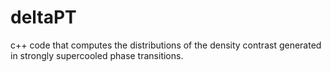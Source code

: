 # deltaPT
c++ code that computes the distributions of the density contrast generated in strongly supercooled phase transitions.
